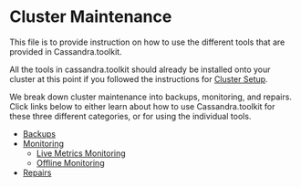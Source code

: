 # Cluster Maintenance
This file is to provide instruction on how to use the different tools that are provided in Cassandra.toolkit. 

All the tools in cassandra.toolkit should already be installed onto your cluster at this point if you followed the instructions for [Cluster Setup](../README.md#cluster-setup). 

We break down cluster maintenance into backups, monitoring, and repairs. Click links below to either learn about how to use Cassandra.toolkit for these three different categories, or for using the individual tools. 

- [Backups](./backup/README.md)
- [Monitoring](./monitor/README.md)
    - [Live Metrics Monitoring](./monitor/README.md#live-online-monitoring)
    - [Offline Monitoring](./monitor/README.md#offline-monitoring)
- [Repairs](./repair/README.md) 